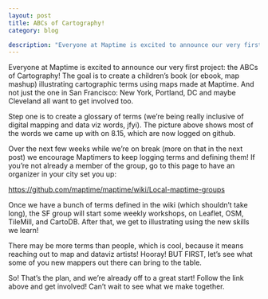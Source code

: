 ```yaml
---
layout: post
title: ABCs of Cartography!
category: blog

description: "Everyone at Maptime is excited to announce our very first project: the ABCs of Cartography! The goal is to create a children’s book (or ebook, map mashup) illustrating cartographic terms using maps made at Maptime."
---
```


Everyone at Maptime is excited to announce our very first project: the ABCs of Cartography! The goal is to create a children’s book (or ebook, map mashup) illustrating cartographic terms using maps made at Maptime. And not just the one in San Francisco: New York, Portland, DC and maybe Cleveland all want to get involved too.
<!--more-->
Step one is to create a glossary of terms (we’re being really inclusive of digital mapping and data viz words, jfyi). The picture above shows most of the words we came up with on 8.15, which are now logged on github.

Over the next few weeks while we’re on break (more on that in the next post) we encourage Maptimers to keep logging terms and defining them! If you’re not already a member of the group, go to this page to have an organizer in your city set you up:

https://github.com/maptime/maptime/wiki/Local-maptime-groups

Once we have a bunch of terms defined in the wiki (which shouldn’t take long), the SF group will start some weekly workshops, on Leaflet, OSM, TileMill, and CartoDB. After that, we get to illustrating using the new skills we learn!

There may be more terms than people, which is cool, because it means reaching out to map and dataviz artists! Hooray! BUT FIRST, let’s see what some of you new mappers out there can bring to the table.

So! That’s the plan, and we’re already off to a great start! Follow the link above and get involved! Can’t wait to see what we make together.